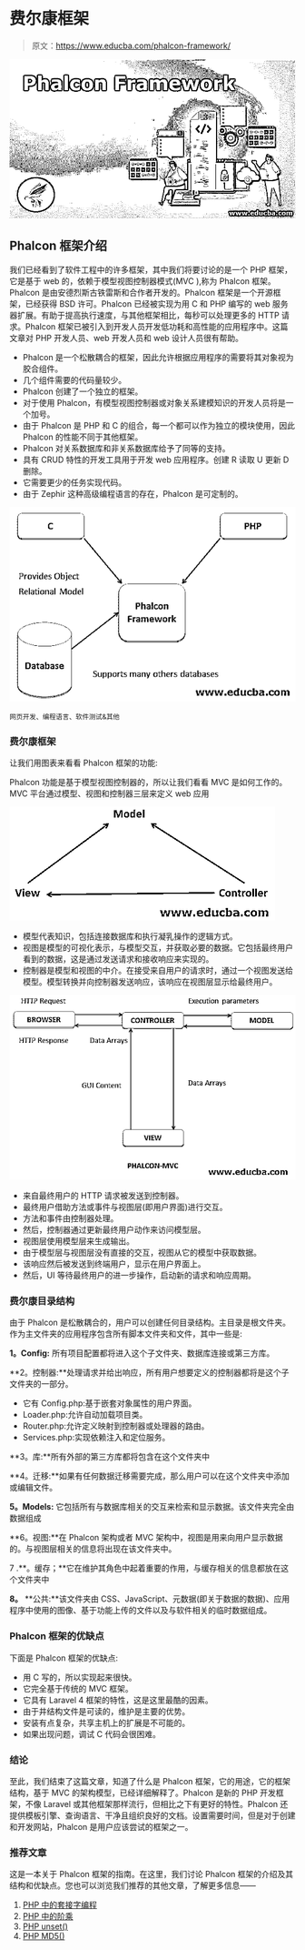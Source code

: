 # 费尔康框架

> 原文：<https://www.educba.com/phalcon-framework/>

![Phalcon Framework](img/73bc5ad43cf3761dacb1c9f840ad75d9.png)



## Phalcon 框架介绍

我们已经看到了软件工程中的许多框架，其中我们将要讨论的是一个 PHP 框架，它是基于 web 的，依赖于模型视图控制器模式(MVC ),称为 Phalcon 框架。Phalcon 是由安德烈斯古铁雷斯和合作者开发的。Phalcon 框架是一个开源框架，已经获得 BSD 许可。Phalcon 已经被实现为用 C 和 PHP 编写的 web 服务器扩展。有助于提高执行速度，与其他框架相比，每秒可以处理更多的 HTTP 请求。Phalcon 框架已被引入到开发人员开发低功耗和高性能的应用程序中。这篇文章对 PHP 开发人员、web 开发人员和 web 设计人员很有帮助。

*   Phalcon 是一个松散耦合的框架，因此允许根据应用程序的需要将其对象视为胶合组件。
*   几个组件需要的代码量较少。
*   Phalcon 创建了一个独立的框架。
*   对于使用 Phalcon，有模型视图控制器或对象关系建模知识的开发人员将是一个加号。
*   由于 Phalcon 是 PHP 和 C 的组合，每一个都可以作为独立的模块使用，因此 Phalcon 的性能不同于其他框架。
*   Phalcon 对关系数据库和非关系数据库给予了同等的支持。
*   具有 CRUD 特性的开发工具用于开发 web 应用程序。创建 R 读取 U 更新 D 删除。
*   它需要更少的任务实现代码。
*   由于 Zephir 这种高级编程语言的存在，Phalcon 是可定制的。

![Phalcon Framework ](img/00dcea1546f011d643e58fe66c79ae4c.png)



<small>网页开发、编程语言、软件测试&其他</small>

### 费尔康框架

让我们用图表来看看 Phalcon 框架的功能:

Phalcon 功能是基于模型视图控制器的，所以让我们看看 MVC 是如何工作的。MVC 平台通过模型、视图和控制器三层来定义 web 应用

![Phalcon Framework](img/8b352265f39f584087afe6e8da884dd0.png)



*   模型代表知识，包括连接数据库和执行凝乳操作的逻辑方式。
*   视图是模型的可视化表示，与模型交互，并获取必要的数据。它包括最终用户看到的数据，这是通过发送请求和接收响应来实现的。
*   控制器是模型和视图的中介。在接受来自用户的请求时，通过一个视图发送给模型。模型转换并向控制器发送响应，该响应在视图层显示给最终用户。

![Phalcon Framework ](img/87e23e388b791ef80f697a806f6c7eed.png)



*   来自最终用户的 HTTP 请求被发送到控制器。
*   最终用户借助方法或事件与视图层(即用户界面)进行交互。
*   方法和事件由控制器处理。
*   然后，控制器通过更新最终用户动作来访问模型层。
*   视图层使用模型层来生成输出。
*   由于模型层与视图层没有直接的交互，视图从它的模型中获取数据。
*   该响应然后被发送到终端用户，显示在用户界面上。
*   然后，UI 等待最终用户的进一步操作，启动新的请求和响应周期。

### 费尔康目录结构

由于 Phalcon 是松散耦合的，用户可以创建任何目录结构。主目录是根文件夹。作为主文件夹的应用程序包含所有脚本文件夹和文件，其中一些是:

**1。Config:** 所有项目配置都将进入这个子文件夹、数据库连接或第三方库。

**2。控制器:**处理请求并给出响应，所有用户想要定义的控制器都将是这个子文件夹的一部分。

*   它有 Config.php:基于嵌套对象属性的用户界面。
*   Loader.php:允许自动加载项目类。
*   Router.php:允许定义映射到控制器或处理器的路由。
*   Services.php:实现依赖注入和定位服务。

**3。库:**所有外部的第三方库都将包含在这个文件夹中

**4。迁移:**如果有任何数据迁移需要完成，那么用户可以在这个文件夹中添加或编辑文件。

**5。Models:** 它包括所有与数据库相关的交互来检索和显示数据。该文件夹完全由数据组成

**6。视图:**在 Phalcon 架构或者 MVC 架构中，视图是用来向用户显示数据的。与视图层相关的信息将出现在该文件夹中。

7 .**。缓存；**它在维护其角色中起着重要的作用，与缓存相关的信息都放在这个文件夹中

**8。** **公共:**该文件夹由 CSS、JavaScript、元数据(即关于数据的数据)、应用程序中使用的图像、基于功能上传的文件以及与软件相关的临时数据组成。

### Phalcon 框架的优缺点

下面是 Phalcon 框架的优缺点:

*   用 C 写的，所以实现起来很快。
*   它完全基于传统的 MVC 框架。
*   它具有 Laravel 4 框架的特性，这是这里最酷的因素。
*   由于井结构文件是可读的，维护是主要的优势。
*   安装有点复杂，共享主机上的扩展是不可能的。
*   如果出现问题，调试 C 代码会很困难。

### 结论

至此，我们结束了这篇文章，知道了什么是 Phalcon 框架，它的用途，它的框架结构，基于 MVC 的架构模型，已经详细解释了。Phalcon 是新的 PHP 开发框架，不像 Laravel 或其他框架那样流行，但相比之下有更好的特性。Phalcon 还提供模板引擎、查询语言、干净且组织良好的文档。设置需要时间，但是对于创建和开发网站，Phalcon 是用户应该尝试的框架之一。

### 推荐文章

这是一本关于 Phalcon 框架的指南。在这里，我们讨论 Phalcon 框架的介绍及其结构和优缺点。您也可以浏览我们推荐的其他文章，了解更多信息——

1.  [PHP 中的套接字编程](https://www.educba.com/socket-programming-in-php/)
2.  [PHP 中的阶乘](https://www.educba.com/factorial-in-php/)
3.  [PHP unset()](https://www.educba.com/php-unset/)
4.  [PHP MD5()](https://www.educba.com/php-md5/)





